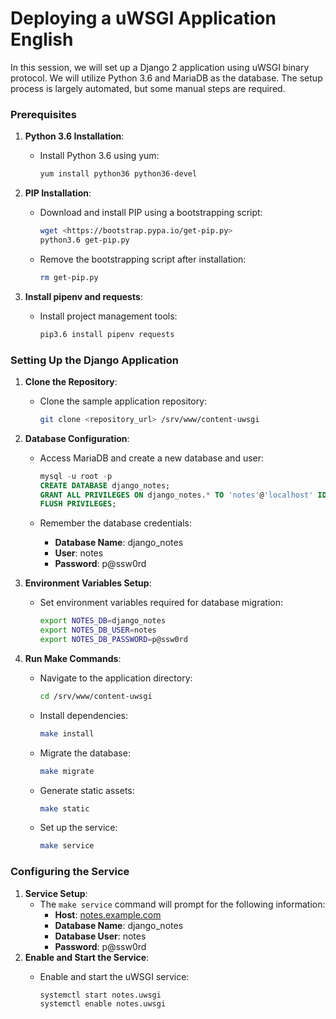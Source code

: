 # Deploying a uWSGI Application English

In this session, we will set up a Django 2 application using uWSGI binary protocol. We will utilize Python 3.6 and MariaDB as the database. The setup process is largely automated, but some manual steps are required.

### Prerequisites

1. **Python 3.6 Installation**:
    - Install Python 3.6 using yum:
        
        ```bash
        yum install python36 python36-devel
        
        ```
        
2. **PIP Installation**:
    - Download and install PIP using a bootstrapping script:
        
        ```bash
        wget <https://bootstrap.pypa.io/get-pip.py>
        python3.6 get-pip.py
        
        ```
        
    - Remove the bootstrapping script after installation:
        
        ```bash
        rm get-pip.py
        
        ```
        
3. **Install pipenv and requests**:
    - Install project management tools:
        
        ```bash
        pip3.6 install pipenv requests
        
        ```
        

### Setting Up the Django Application

1. **Clone the Repository**:
    - Clone the sample application repository:
        
        ```bash
        git clone <repository_url> /srv/www/content-uwsgi
        
        ```
        
2. **Database Configuration**:
    - Access MariaDB and create a new database and user:
        
        ```sql
        mysql -u root -p
        CREATE DATABASE django_notes;
        GRANT ALL PRIVILEGES ON django_notes.* TO 'notes'@'localhost' IDENTIFIED BY 'p@ssw0rd';
        FLUSH PRIVILEGES;
        
        ```
        
    - Remember the database credentials:
        - **Database Name**: django_notes
        - **User**: notes
        - **Password**: p@ssw0rd
3. **Environment Variables Setup**:
    - Set environment variables required for database migration:
        
        ```bash
        export NOTES_DB=django_notes
        export NOTES_DB_USER=notes
        export NOTES_DB_PASSWORD=p@ssw0rd
        
        ```
        
4. **Run Make Commands**:
    - Navigate to the application directory:
        
        ```bash
        cd /srv/www/content-uwsgi
        ```
        
    - Install dependencies:
        
        ```bash
        make install
        ```
        
    - Migrate the database:
        
        ```bash
        make migrate
        ```
        
    - Generate static assets:
        
        ```bash
        make static
        ```
        
    - Set up the service:
        
        ```bash
        make service
        ```
        

### Configuring the Service

1. **Service Setup**:
    - The `make service` command will prompt for the following information:
        - **Host**: [notes.example.com](http://notes.example.com/)
        - **Database Name**: django_notes
        - **Database User**: notes
        - **Password**: p@ssw0rd
2. **Enable and Start the Service**:
    - Enable and start the uWSGI service:
        
        ```bash
        systemctl start notes.uwsgi
        systemctl enable notes.uwsgi
        ```